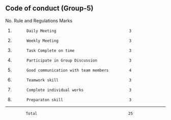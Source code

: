 Code of conduct (Group-5)
---------------------------------------------------------------
No.          Rule and Regulations                       Marks
1.           Daily Meeting                                3
2.           Weekly Meeting                               3
3.           Task Complete on time                        3
4.           Participate in Group Discussion              3
5.           Good communication with team members         4
6.           Teamwork skill                               3
7.           Complete individual works                    3
8.           Preparaton skill                             3
----------------------------------------------------------------
             Total                                        25

